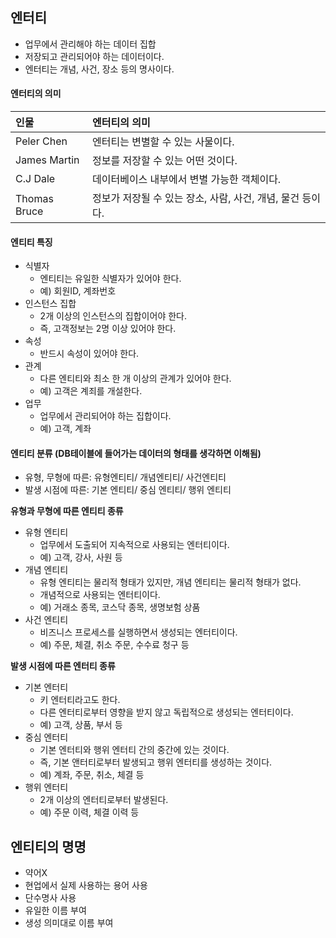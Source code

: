 ## 엔터티

- 업무에서 관리해야 하는 데이터 집합
- 저장되고 관리되어야 하는 데이터이다.
- 엔터티는 개념, 사건, 장소 등의 명사이다.

#### 엔터티의 의미

|인물|엔터티의 의미|
|:---|:---|
|Peler Chen|엔터티는 변별할 수 있는 사물이다.|
|James Martin|정보를 저장할 수 있는 어떤 것이다.|
|C.J Dale|데이터베이스 내부에서 변별 가능한 객체이다.|
|Thomas Bruce|정보가 저장될 수 있는 장소, 사람, 사건, 개념, 물건 등이다.|

#### 엔티티 특징

- 식별자
    - 엔티티는 유일한 식별자가 있어야 한다.
    - 예) 회원ID, 계좌번호
- 인스턴스 집합
    - 2개 이상의 인스턴스의 집합이어야 한다.
    - 즉, 고객정보는 2명 이상 있어야 한다.
- 속성
    - 반드시 속성이 있어야 한다.
- 관계
    - 다른 엔티티와 최소 한 개 이상의 관계가 있어야 한다.
    - 예) 고객은 계죄를 개설한다.
- 업무
    - 업무에서 관리되어야 하는 집합이다.
    - 예) 고객, 계좌


#### 엔티티 분류 (DB테이블에 들어가는 데이터의 형태를 생각하면 이해됨)

- 유형, 무형에 따른: 유형엔티티/ 개념엔티티/ 사건엔티티
- 발생 시점에 따른: 기본 엔티티/ 중심 엔티티/ 행위 엔티티

**유형과 무형에 따른 엔티티 종류**

- 유형 엔티티
    - 업무에서 도출되어 지속적으로 사용되는 엔터티이다.
    - 예) 고객, 강사, 사원 등
- 개념 엔티티
    - 유형 엔티티는 물리적 형태가 있지만, 개념 엔티티는 물리적 형태가 없다.
    - 개념적으로 사용되는 엔터티이다.
    - 예) 거래소 종목, 코스닥 종목, 생명보험 상품
- 사건 엔티티
    - 비즈니스 프로세스를 실행하면서 생성되는 엔터티이다.
    - 예) 주문, 체결, 취소 주문, 수수료 청구 등

**발생 시점에 따른 엔터티 종류**

- 기본 엔터티
    - 키 엔터티라고도 한다.
    - 다른 엔터티로부터 영향을 받지 않고 독립적으로 생성되는 엔터티이다.
    - 예) 고객, 상품, 부서 등
- 중심 엔터티
    - 기본 엔터티와 행위 엔터티 간의 중간에 있는 것이다.
    - 즉, 기본 앤터티로부터 발생되고 행위 엔터티를 생성하는 것이다.
    - 예) 계좌, 주문, 취소, 체결 등
- 행위 엔터티
    - 2개 이상의 엔터티로부터 발생된다.
    - 예) 주문 이력, 체결 이력 등

## 엔티티의 명명
- 약어X
- 현업에서 실제 사용하는 용어 사용
- 단수명사 사용
- 유일한 이름 부여
- 생성 의미대로 이름 부여 